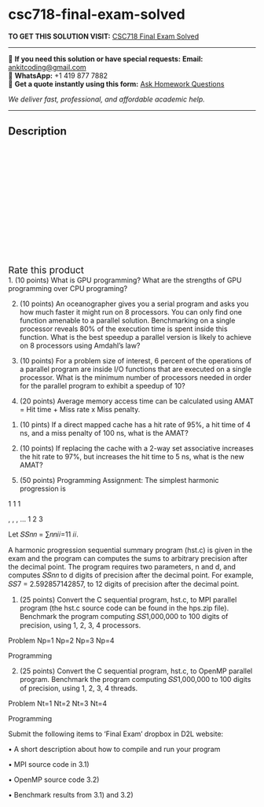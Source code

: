 # csc718-final-exam-solved
**TO GET THIS SOLUTION VISIT:** [CSC718 Final Exam Solved](https://www.ankitcodinghub.com/product/csc718-parallel-programming-final-exam-solved/)


---

📩 **If you need this solution or have special requests:** **Email:** ankitcoding@gmail.com  
📱 **WhatsApp:** +1 419 877 7882  
📄 **Get a quote instantly using this form:** [Ask Homework Questions](https://www.ankitcodinghub.com/services/ask-homework-questions/)

*We deliver fast, professional, and affordable academic help.*

---

<h2>Description</h2>



<div class="kk-star-ratings kksr-auto kksr-align-center kksr-valign-top" data-payload="{&quot;align&quot;:&quot;center&quot;,&quot;id&quot;:&quot;131890&quot;,&quot;slug&quot;:&quot;default&quot;,&quot;valign&quot;:&quot;top&quot;,&quot;ignore&quot;:&quot;&quot;,&quot;reference&quot;:&quot;auto&quot;,&quot;class&quot;:&quot;&quot;,&quot;count&quot;:&quot;0&quot;,&quot;legendonly&quot;:&quot;&quot;,&quot;readonly&quot;:&quot;&quot;,&quot;score&quot;:&quot;0&quot;,&quot;starsonly&quot;:&quot;&quot;,&quot;best&quot;:&quot;5&quot;,&quot;gap&quot;:&quot;4&quot;,&quot;greet&quot;:&quot;Rate this product&quot;,&quot;legend&quot;:&quot;0\/5 - (0 votes)&quot;,&quot;size&quot;:&quot;24&quot;,&quot;title&quot;:&quot;CSC718 Final Exam Solved&quot;,&quot;width&quot;:&quot;0&quot;,&quot;_legend&quot;:&quot;{score}\/{best} - ({count} {votes})&quot;,&quot;font_factor&quot;:&quot;1.25&quot;}">

<div class="kksr-stars">

<div class="kksr-stars-inactive">
            <div class="kksr-star" data-star="1" style="padding-right: 4px">


<div class="kksr-icon" style="width: 24px; height: 24px;"></div>
        </div>
            <div class="kksr-star" data-star="2" style="padding-right: 4px">


<div class="kksr-icon" style="width: 24px; height: 24px;"></div>
        </div>
            <div class="kksr-star" data-star="3" style="padding-right: 4px">


<div class="kksr-icon" style="width: 24px; height: 24px;"></div>
        </div>
            <div class="kksr-star" data-star="4" style="padding-right: 4px">


<div class="kksr-icon" style="width: 24px; height: 24px;"></div>
        </div>
            <div class="kksr-star" data-star="5" style="padding-right: 4px">


<div class="kksr-icon" style="width: 24px; height: 24px;"></div>
        </div>
    </div>

<div class="kksr-stars-active" style="width: 0px;">
            <div class="kksr-star" style="padding-right: 4px">


<div class="kksr-icon" style="width: 24px; height: 24px;"></div>
        </div>
            <div class="kksr-star" style="padding-right: 4px">


<div class="kksr-icon" style="width: 24px; height: 24px;"></div>
        </div>
            <div class="kksr-star" style="padding-right: 4px">


<div class="kksr-icon" style="width: 24px; height: 24px;"></div>
        </div>
            <div class="kksr-star" style="padding-right: 4px">


<div class="kksr-icon" style="width: 24px; height: 24px;"></div>
        </div>
            <div class="kksr-star" style="padding-right: 4px">


<div class="kksr-icon" style="width: 24px; height: 24px;"></div>
        </div>
    </div>
</div>


<div class="kksr-legend" style="font-size: 19.2px;">
            <span class="kksr-muted">Rate this product</span>
    </div>
    </div>
1. (10 points) What is GPU programming? What are the strengths of GPU programming over CPU programing?

2. (10 points) An oceanographer gives you a serial program and asks you how much faster it might run on 8 processors. You can only find one function amenable to a parallel solution. Benchmarking on a single processor reveals 80% of the execution time is spent inside this function. What is the best speedup a parallel version is likely to achieve on 8 processors using Amdahl’s law?

3. (10 points) For a problem size of interest, 6 percent of the operations of a parallel program are inside I/O functions that are executed on a single processor. What is the minimum number of processors needed in order for the parallel program to exhibit a speedup of 10?

4. (20 points) Average memory access time can be calculated using AMAT = Hit time + Miss rate x Miss penalty.

1) (10 pints) If a direct mapped cache has a hit rate of 95%, a hit time of 4 ns, and a miss penalty of 100 ns, what is the AMAT?

2) (10 points) If replacing the cache with a 2-way set associative increases the hit rate to 97%, but increases the hit time to 5 ns, what is the new AMAT?

5. (50 points) Programming Assignment: The simplest harmonic progression is

1 1 1

, , , … 1 2 3

Let 𝑆𝑆𝑛𝑛 = ∑𝑛𝑛𝑖𝑖=11 𝑖𝑖.

A harmonic progression sequential summary program (hst.c) is given in the exam and the program can computes the sums to arbitrary precision after the decimal point. The program requires two parameters, n and d, and computes 𝑆𝑆𝑛𝑛 to d digits of precision after the decimal point. For example, 𝑆𝑆7 = 2.592857142857, to 12 digits of precision after the decimal point.

1) (25 points) Convert the C sequential program, hst.c, to MPI parallel program (the hst.c source code can be found in the hps.zip file). Benchmark the program computing 𝑆𝑆1,000,000 to 100 digits of precision, using 1, 2, 3, 4 processors.

Problem Np=1 Np=2 Np=3 Np=4

Programming

2) (25 points) Convert the C sequential program, hst.c, to OpenMP parallel program. Benchmark the program computing 𝑆𝑆1,000,000 to 100 digits of precision, using 1, 2, 3, 4 threads.

Problem Nt=1 Nt=2 Nt=3 Nt=4

Programming

Submit the following items to ‘Final Exam’ dropbox in D2L website:

• A short description about how to compile and run your program

• MPI source code in 3.1)

• OpenMP source code 3.2)

• Benchmark results from 3.1) and 3.2)
